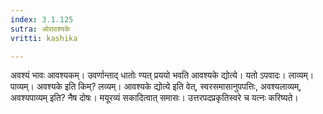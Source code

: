 ```yaml
---
index: 3.1.125
sutra: ओरावश्यके
vritti: kashika

---
```

अवश्यं भावः आवश्यकम्। उवर्णान्ताद् धातोः ण्यत् प्रययो भवति आवश्यके द्योत्ये। यतो ऽपवादः। लाव्यम्। पाव्यम्। अवश्यके इति किम्? लव्यम्। आवश्यके द्योत्ये इति वेत्, स्वरसमासानुपपत्तिः, अवश्यलाव्यम्, अवश्यपाव्यम् इति? नैष दोषः। मयूरव्यं सकादित्वात् समासः। उत्तरपदप्रकृतिस्वरे च यत्नः करिष्यते।